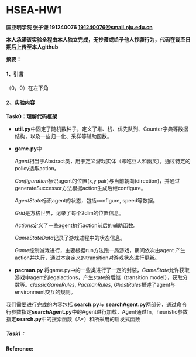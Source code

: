 # HSEA-HW1

**匡亚明学院		张子谦		191240076		191240076@smail.nju.edu.cn**	

**本人承诺该实验全程由本人独立完成，无抄袭或给予他人抄袭行为，代码在截至日期后上传至本人github**

**摘要：**



#### 1、引言

（0，0）在左下角

#### 2、实验内容

**Task0：理解代码框架**

- **util.py**中固定了随机数种子，定义了堆、栈、优先队列、Counter字典等数据结构，以及一些归一化、采样等辅助函数。

- **game.py**中 

  *Agent*相当于Abstract类，用于定义游戏实体（即吃豆人和幽灵），通过特定的policy选取action。

  *Configuration*标识agent的位置(x,y pair)与当前朝向(direction)，并通过generateSuccessor方法根据action生成后继configure。

  *AgentState*标识agent的状态，包括configure, speed等数据。

  *Grid*是方格世界，记录了每个2dim的位置信息。

  *Actions*定义了一些agent执行action前后的辅助函数。

  *GameStateData*记录了游戏过程中的状态信息。

  *Game*控制游戏进行，主要根据run方法跑一局游戏，期间依次由agent 产生action并执行，通过本身定义的transition对游戏状态进行更新。

- **pacman.py** 将game.py中的一些类进行了一定的封装，*GameState*允许获取游戏中agent的legalactions，产生state的后继（transition model），获取分数等。*classicGameRules*, *PacmanRules*, *GhostRules*描述了agent与environment交互的规则。

  

我们需要进行完成的内容包括 **search.py**与 **searchAgent.py**两部分，通过命令行参数指定**searchAgent.py**中的Agent进行加载，Agent通过fn，heuristic参数指定**search.py**中的搜索函数（A*）和所采用的启发式函数

##### **Task1：**





**Reference:**